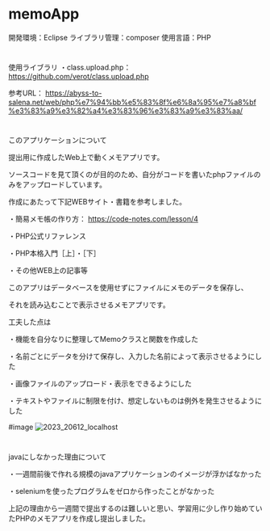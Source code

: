 # memoApp

開発環境：Eclipse
ライブラリ管理：composer
使用言語：PHP

#
使用ライブラリ
・class.upload.php：　https://github.com/verot/class.upload.php

参考URL： https://abyss-to-salena.net/web/php%e7%94%bb%e5%83%8f%e6%8a%95%e7%a8%bf%e3%83%a9%e3%82%a4%e3%83%96%e3%83%a9%e3%83%aa/

#
このアプリケーションについて

提出用に作成したWeb上で動くメモアプリです。

ソースコードを見て頂くのが目的のため、自分がコードを書いたphpファイルのみをアップロードしています。

作成にあたって下記WEBサイト・書籍を参考しました。

・簡易メモ帳の作り方： https://code-notes.com/lesson/4

・PHP公式リファレンス

・PHP本格入門［上］・［下］

・その他WEB上の記事等

このアプリはデータベースを使用せずにファイルにメモのデータを保存し、

それを読み込むことで表示させるメモアプリです。

工夫した点は

・機能を自分なりに整理してMemoクラスと関数を作成した

・名前ごとにデータを分けて保存し、入力した名前によって表示させるようにした

・画像ファイルのアップロード・表示をできるようにした

・テキストやファイルに制限を付け、想定しないものは例外を発生させるようにした

#image
![2023_20612_localhost](https://user-images.githubusercontent.com/115851551/216318888-2a72c4c7-ca17-4ae3-ace9-acc14c8c6500.jpeg)

#
javaにしなかった理由について

・一週間前後で作れる規模のjavaアプリケーションのイメージが浮かばなかった

・seleniumを使ったプログラムをゼロから作ったことがなかった

上記の理由から一週間で提出するのは難しいと思い、学習用に少し作り始めていたPHPのメモアプリを作成し提出しました。
